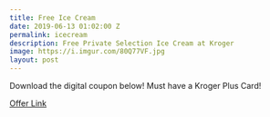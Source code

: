 ```yaml
---
title: Free Ice Cream
date: 2019-06-13 01:02:00 Z
permalink: icecream
description: Free Private Selection Ice Cream at Kroger
image: https://i.imgur.com/80Q77VF.jpg
layout: post
---
```


Download the digital coupon below! Must have a Kroger Plus Card!


[Offer Link](https://kroger.softcoin.com/programs/kroger/ps/?banner=Kroger&origin=privates)